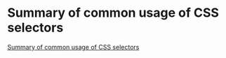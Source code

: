# Summary of common usage of CSS selectors
[Summary of common usage of CSS selectors](https://aiwithcloud.com/2022/09/19/summary_of_common_usage_of_css_selectors/)